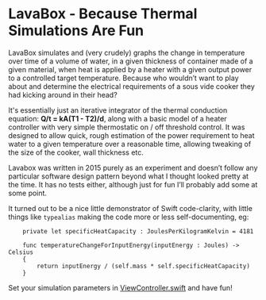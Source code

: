 # LavaBox - Because Thermal Simulations Are Fun

LavaBox simulates and (very crudely) graphs the change in temperature over time of a volume of water, in a given thickness of container made of a given material, when heat is applied by a heater with a given output power to a controlled target temperature. Because who wouldn’t want to play about and determine the electrical requirements of a sous vide cooker they had kicking around in their head?

It's essentially just an iterative integrator of the thermal conduction equation: **Q/t = kA(T1 - T2)/d**, along with a basic model of a heater controller with very simple thermostatic on / off threshold control. It was designed to allow quick, rough estimation of the power requirement to heat water to a given temperature over a reasonable time, allowing tweaking of the size of the cooker, wall thickness etc.

Lavabox was written in 2015 purely as an experiment and doesn’t follow any particular software design pattern beyond what I thought looked pretty at the time. It has no tests either, although just for fun I’ll probably add some at some point.

It turned out to be a nice little demonstrator of Swift code-clarity, with little things like `typealias` making the code more or less self-documenting, eg:

```
    private let specificHeatCapacity : JoulesPerKilogramKelvin = 4181
    
    func temperatureChangeForInputEnergy(inputEnergy : Joules) -> Celsius
    {
        return inputEnergy / (self.mass * self.specificHeatCapacity)
    }
```

Set your simulation parameters in [ViewController.swift](https://github.com/davidf2281/LavaBox/blob/master/LavaBox/ViewController.swift) and have fun!
